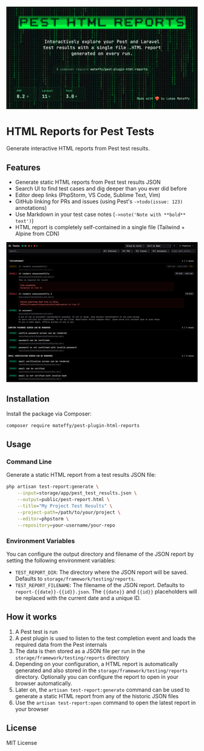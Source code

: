![HTML Reports for Pest Tests](./docs/images/header-1.png)

# HTML Reports for Pest Tests

Generate interactive HTML reports from Pest test results.

## Features

-   Generate static HTML reports from Pest test results JSON
-   Search UI to find test cases and dig deeper than you ever did before
-   Editor deep links (PhpStorm, VS Code, Sublime Text, Vim)
-   GitHub linking for PRs and issues (using Pest's `->todo(issue: 123)` annotations)
-   Use Markdown in your test case notes (`->note('Note with **bold** text')`)
-   HTML report is completely self-contained in a single file (Tailwind + Alpine from CDN)

![Screenshot showing an example report](./docs/images/screenshot.png)

## Installation

Install the package via Composer:

```bash
composer require mateffy/pest-plugin-html-reports
```

## Usage

### Command Line

Generate a static HTML report from a test results JSON file:

```bash
php artisan test-report:generate \
    --input=storage/app/pest_test_results.json \
    --output=public/pest-report.html \
    --title="My Project Test Results" \
    --project-path=/path/to/your/project \
    --editor=phpstorm \
    --repository=your-username/your-repo
```

### Environment Variables

You can configure the output directory and filename of the JSON report by setting the following environment variables:

-   `TEST_REPORT_DIR`: The directory where the JSON report will be saved. Defaults to `storage/framework/testing/reports`.
-   `TEST_REPORT_FILENAME`: The filename of the JSON report. Defaults to `report-{{date}}-{{id}}.json`. The `{{date}}` and `{{id}}` placeholders will be replaced with the current date and a unique ID.

## How it works

1. A Pest test is run
2. A pest plugin is used to listen to the test completion event and loads the required data from the Pest internals
3. The data is then stored as a JSON file per run in the `storage/framework/testing/reports` directory
4. Depending on your configuration, a HTML report is automatically generated and also stored in the `storage/framework/testing/reports` directory. Optionally you can configure the report to open in your browser automatically.
5. Later on, the `artisan test-report:generate` command can be used to generate a static HTML report from any of the historic JSON files
6. Use the `artisan test-report:open` command to open the latest report in your browser

## License

MIT License
